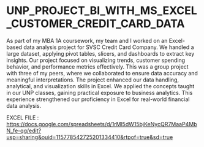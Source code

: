 # UNP_PROJECT_BI_WITH_MS_EXCEL_CUSTOMER_CREDIT_CARD_DATA
As part of my MBA 1A coursework, my team and I worked on an Excel-based data analysis project for SVSC Credit Card Company. We handled a large dataset, applying pivot tables, slicers, and dashboards to extract key insights. Our project focused on visualizing trends, customer spending behavior, and performance metrics effectively. This was a group project with three of my peers, where we collaborated to ensure data accuracy and meaningful interpretations. The project enhanced our data handling, analytical, and visualization skills in Excel. We applied the concepts taught in our UNP classes, gaining practical exposure to business analytics. This experience strengthened our proficiency in Excel for real-world financial data analysis.

EXCEL FILE : https://docs.google.com/spreadsheets/d/1rMl5dW15bjKeNycQR7MaaP4MbN_fe-qg/edit?usp=sharing&ouid=115778542725201334410&rtpof=true&sd=true
